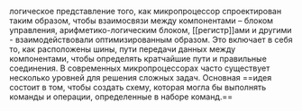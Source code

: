 логическое представление того, как микропроцессор спроектирован таким образом, чтобы взаимосвязи между компонентами – блоком управления, арифметико-логическим блоком, [[регистр]]ами и другими - взаимодействовали оптимизированным образом. 
Это включает в себя то, как расположены шины, пути передачи данных между компонентами, чтобы определять кратчайшие пути и правильные соединения. 
В современных микропроцессорах часто существует несколько уровней для решения сложных задач. Основная ==идея состоит в том, чтобы создать схему, которая могла бы выполнять команды и операции, определенные в наборе команд.==
